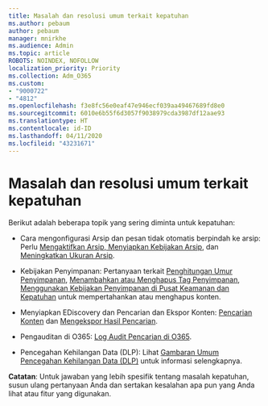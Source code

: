 ```yaml
---
title: Masalah dan resolusi umum terkait kepatuhan
ms.author: pebaum
author: pebaum
manager: mnirkhe
ms.audience: Admin
ms.topic: article
ROBOTS: NOINDEX, NOFOLLOW
localization_priority: Priority
ms.collection: Adm_O365
ms.custom:
- "9000722"
- "4812"
ms.openlocfilehash: f3e8fc56e0eaf47e946ecf039aa49467689fd8e0
ms.sourcegitcommit: 6010e6b55f6d3057f9038979cda3987df12aae93
ms.translationtype: HT
ms.contentlocale: id-ID
ms.lasthandoff: 04/11/2020
ms.locfileid: "43231671"
---
```

# <a name="compliance-common-issues-and-resolutions"></a>Masalah dan resolusi umum terkait kepatuhan

Berikut adalah beberapa topik yang sering diminta untuk kepatuhan:

- Cara mengonfigurasi Arsip dan pesan tidak otomatis berpindah ke arsip: Perlu [Mengaktifkan Arsip, Menyiapkan Kebijakan Arsip](https://docs.microsoft.com/microsoft-365/compliance/enable-archive-mailboxes?view=o365-worldwide), dan [Meningkatkan Ukuran Arsip](https://docs.microsoft.com/microsoft-365/compliance/enable-unlimited-archiving?view=o365-worldwide).

- Kebijakan Penyimpanan: Pertanyaan terkait [Penghitungan Umur Penyimpanan](https://docs.microsoft.com/exchange/security-and-compliance/messaging-records-management/retention-age), [Menambahkan atau Menghapus Tag Penyimpanan](https://docs.microsoft.com/exchange/security-and-compliance/messaging-records-management/add-or-remove-retention-tags), [Menggunakan Kebijakan Penyimpanan di Pusat Keamanan dan Kepatuhan](https://docs.microsoft.com/microsoft-365/compliance/retention-policies?view=o365-worldwide) untuk mempertahankan atau menghapus konten.

- Menyiapkan EDiscovery dan Pencarian dan Ekspor Konten: [Pencarian Konten](https://docs.microsoft.com/microsoft-365/compliance/search-for-content?view=o365-worldwide) dan [Mengekspor Hasil Pencarian](https://docs.microsoft.com/microsoft-365/compliance/export-search-results?view=o365-worldwide).

- Pengauditan di O365: [Log Audit Pencarian di O365](https://docs.microsoft.com/microsoft-365/compliance/search-the-audit-log-in-security-and-compliance?view=o365-worldwide).

- Pencegahan Kehilangan Data (DLP): Lihat [Gambaran Umum Pencegahan Kehilangan Data (DLP)](https://docs.microsoft.com/microsoft-365/compliance/data-loss-prevention-policies?view=o365-worldwide) untuk informasi selengkapnya.

**Catatan**: Untuk jawaban yang lebih spesifik tentang masalah kepatuhan, susun ulang pertanyaan Anda dan sertakan kesalahan apa pun yang Anda lihat atau fitur yang digunakan.
